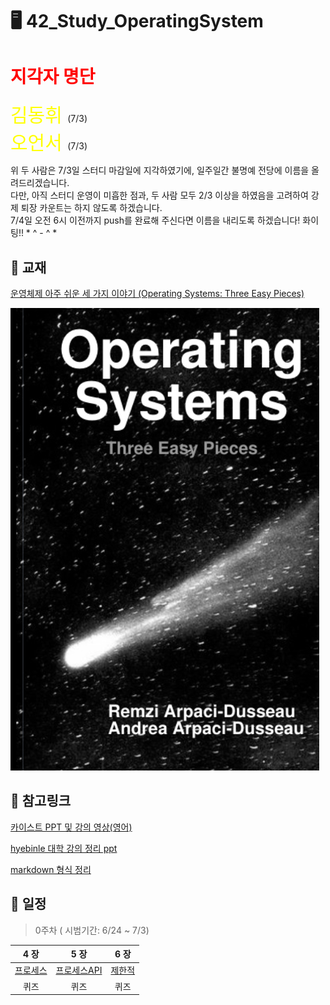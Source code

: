 # 🖥️ 42_Study_OperatingSystem

# <span style="color:red"> __지각자 명단__ </span>
<span style="font-size: 30px; color: yellow"> 김동휘 </span> (7/3)  
<span style="font-size: 30px; color: yellow"> 오언서 </span> (7/3) 

위 두 사람은 7/3일 스터디 마감일에 지각하였기에, 일주일간 불명예 전당에 이름을 올려드리겠습니다.  
다만, 아직 스터디 운영이 미흡한 점과, 두 사람 모두 2/3 이상을 하였음을 고려하여 강제 퇴장 카운트는 하지 않도록 하겠습니다.  
7/4일 오전 6시 이전까지 push를 완료해 주신다면 이름을 내리도록 하겠습니다! 화이팅!! \* ^ - ^ \*
 
## 📖 교재
[운영체제 아주 쉬운 세 가지 이야기 (Operating Systems: Three Easy Pieces)](https://github.com/remzi-arpacidusseau/ostep-translations/blob/master/korean/README.md)

![Screenshot of OSTEP_BOOK](OSTEP_img.png)

## 🔖 참고링크
[카이스트 PPT 및 강의 영상(영어)](https://oslab.kaist.ac.kr/ostepslides/)

[hyebinle 대학 강의 정리 ppt](https://drive.google.com/drive/folders/1vT34g2l9i_noHckwYwRc2xOWAeEPn56j?usp=share_link)

[markdown 형식 정리](https://docs.github.com/ko/get-started/writing-on-github/getting-started-with-writing-and-formatting-on-github/basic-writing-and-formatting-syntax)

## 📆 일정
> 0주차 ( 시범기간: 6/24 ~ 7/3)



| **4 장** | **5 장** | **6 장** |
|:---------:|:-------:|:--------:|
|   [프로세스][r프로세스]  |   [프로세스API][r프로세스API]  |   [제한적][r제한적]  |
|   퀴즈  |   퀴즈  |   퀴즈  |


[r프로세스]: docs/04_프로세스_개념
[r프로세스API]: docs/05_프로세스_API
[r제한적]: docs/06_제한적_직접_실행
